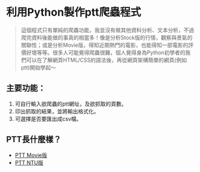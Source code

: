 # 利用Python製作ptt爬蟲程式
>這個程式只有單純的爬蟲功能，我並沒有做其他資料分析、文本分析，不過爬完資料後能做的事真的相當多！像是分析Stock版的行情，觀察與景氣的關聯性；或是分析Movie版，得知近期熱門的電影，也能得知一部電影的評價好壞等等。很多人可能覺得爬蟲很難，個人覺得身為Python初學者的我們可以在了解網頁HTML/CSS的語法後，再從網頁架構簡單的網頁(例如ptt)開始學起～
## 主要功能：
1. 可自行輸入欲爬蟲的ptt網址，及欲抓取的頁數。
2. 印出抓取的結果，並將輸出格式化。
3. 可選擇是否要匯出成csv檔。
## PTT長什麼樣？
+ [PTT Movie版](https://www.ptt.cc/bbs/movie/index.html)
+ [PTT NTU版](https://www.ptt.cc/bbs/NTU/index.html)
